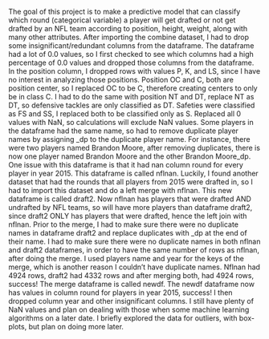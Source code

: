 The goal of this project is to make a predictive model that can classify which round (categorical variable) a player will get drafted or not get drafted by an NFL team according to position, height, weight, along with many other attributes. 
After importing the combine dataset, I had to drop some insignificant/redundant columns from the dataframe. The dataframe had a lot of 0.0 values, so I first checked to see which columns had a high percentage of 0.0 values and dropped those columns from the dataframe. In the position column, I dropped rows with values P, K, and LS, since I have no interest in analyzing those positions. Position OC and C, both are position center, so I replaced OC to be C, therefore creating centers to only be in class C. I had to do the same with position NT and DT, replace NT as DT, so defensive tackles are only classified as DT. Safeties were classified as FS and SS, I replaced both to be classified only as S. Replaced all 0 values with NaN, so calculations will exclude NaN values. Some players in the dataframe had the same name, so had to remove duplicate player names by assigning _dp to the duplicate player name. For instance, there were two players named Brandon Moore, after removing duplicates, there is now one player named Brandon Moore and the other Brandon Moore_dp. One issue with this dataframe is that it had nan column round for every player in year 2015. This dataframe is called nflnan.
	Luckily, I found another dataset that had the rounds that all players from 2015 were drafted in, so I had to import this dataset and do a left merge with nflnan. This new dataframe is called draft2. Now nflnan has players that were drafted AND undrafted by NFL teams, so will have more players than dataframe draft2, since draft2 ONLY has players that were drafted, hence the left join with nflnan. Prior to the merge, I had to make sure there were no duplicate names in dataframe draft2 and replace duplicates with _dp at the end of their name. I had to make sure there were no duplicate names in both nflnan and draft2 dataframes, in order to have the same number of rows as nflnan, after doing the merge. I used players name and year for the keys of the merge, which is another reason I couldn’t have duplicate names. Nflnan had 4924 rows, draft2 had 4332 rows and after merging both, had 4924 rows, success! The merge dataframe is called newdf. The newdf dataframe now has values in column round for players in year 2015, success! I then dropped column year and other insignificant columns. I still have plenty of NaN values and plan on dealing with those when some machine learning algorithms on a later date. I briefly explored the data for outliers, with box-plots, but plan on doing more later.

